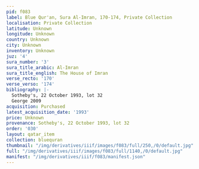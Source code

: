 ```yaml
---
pid: f083
label: Blue Qur'an, Sura Al-Imran, 170-174, Private Collection
localisation: Private Collection
latitude: Unknown
longitude: Unknown
country: Unknown
city: Unknown
inventory: Unknown
juz: '4'
sura_number: '3'
sura_title_arabic: Al-Imran
sura_title_english: The House of Imran
verse_recto: '170'
verse_verso: '174'
bibliography: |-
  Sotheby's, 22 October 1993, lot 32
  George 2009
acquisition: Purchased
latest_acquisition_date: '1993'
price: Unknown
provenance: Sotheby's, 22 October 1993, lot 32
order: '030'
layout: qatar_item
collection: bluequran
thumbnail: "/img/derivatives/iiif/images/f083/full/250,/0/default.jpg"
full: "/img/derivatives/iiif/images/f083/full/1140,/0/default.jpg"
manifest: "/img/derivatives/iiif/f083/manifest.json"
---
```

